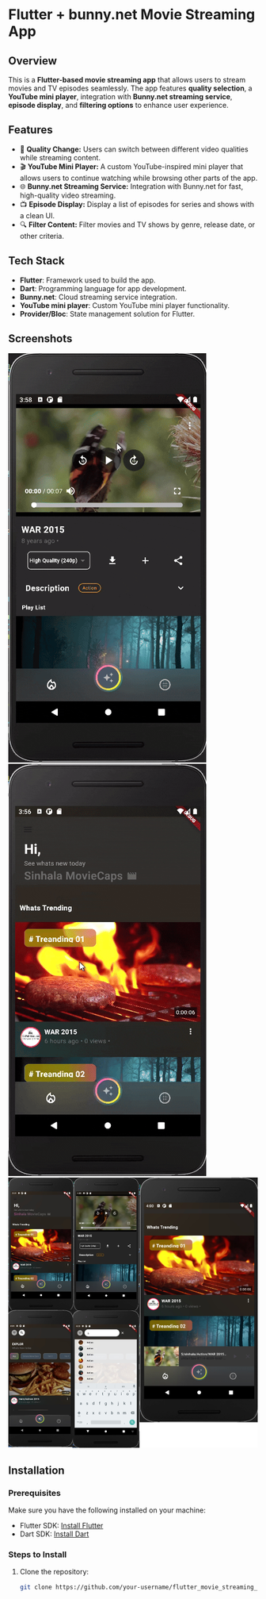 # Flutter + bunny.net Movie Streaming App

## Overview

This is a **Flutter-based movie streaming app** that allows users to stream movies and TV episodes seamlessly. The app features **quality selection**, a **YouTube mini player**, integration with **Bunny.net streaming service**, **episode display**, and **filtering options** to enhance user experience.

## Features

- 🎥 **Quality Change:** Users can switch between different video qualities while streaming content.
- 🎬 **YouTube Mini Player:** A custom YouTube-inspired mini player that allows users to continue watching while browsing other parts of the app.
- 🌐 **Bunny.net Streaming Service:** Integration with Bunny.net for fast, high-quality video streaming.
- 📺 **Episode Display:** Display a list of episodes for series and shows with a clean UI.
- 🔍 **Filter Content:** Filter movies and TV shows by genre, release date, or other criteria.

## Tech Stack

- **Flutter**: Framework used to build the app.
- **Dart**: Programming language for app development.
- **Bunny.net**: Cloud streaming service integration.
- **YouTube mini player**: Custom YouTube mini player functionality.
- **Provider/Bloc**: State management solution for Flutter.

## Screenshots

![Movie Streaming App Screenshot](mini.gif) 
![Movie Streaming App Screenshot](rrecode.gif) 
![Movie Streaming App Screenshot](screenhots.jpg) <!-- Replace with your app screenshot -->

## Installation

### Prerequisites

Make sure you have the following installed on your machine:

- Flutter SDK: [Install Flutter](https://flutter.dev/docs/get-started/install)
- Dart SDK: [Install Dart](https://dart.dev/get-dart)

### Steps to Install

1. Clone the repository:
   ```bash
   git clone https://github.com/your-username/flutter_movie_streaming_app.git
